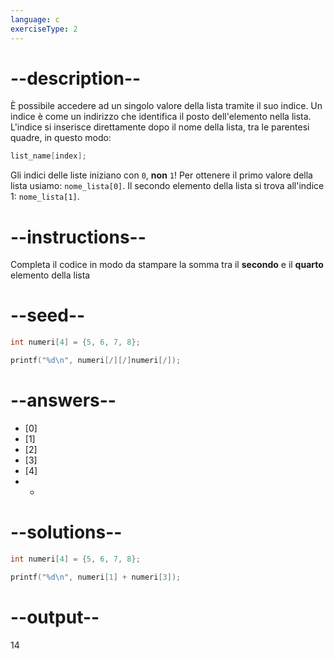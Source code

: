 ```yaml
---
language: c
exerciseType: 2
---
```


# --description--

È possibile accedere ad un singolo valore della lista tramite il suo indice.
Un indice è come un indirizzo che identifica il posto dell'elemento nella lista.
L'indice si inserisce direttamente dopo il nome della lista, tra le parentesi quadre, in questo modo:
```c
list_name[index];
```
Gli indici delle liste iniziano con `0`, **non** `1`! Per ottenere il primo valore della lista usiamo: `nome_lista[0]`.
Il secondo elemento della lista si trova all'indice 1: `nome_lista[1]`.

# --instructions--

Completa il codice in modo da stampare la somma tra il **secondo** e il **quarto** elemento della lista

# --seed--

```c
int numeri[4] = {5, 6, 7, 8};

printf("%d\n", numeri[/][/]numeri[/]);
```

# --answers--

- [0]
- [1]
- [2]
- [3]
- [4]
-  + 

# --solutions--

```c
int numeri[4] = {5, 6, 7, 8};

printf("%d\n", numeri[1] + numeri[3]);
```

# --output--

14
